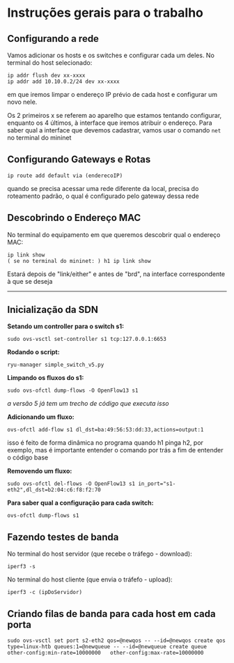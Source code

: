
# Instruções gerais para o trabalho

## Configurando a rede

Vamos adicionar os hosts e os switches e configurar cada um deles. No terminal do host selecionado: 

```
ip addr flush dev xx-xxxx
ip addr add 10.10.0.2/24 dev xx-xxxx
```

em que iremos limpar o endereço IP prévio de cada host e configurar um novo nele. 

Os 2 primeiros x se referem ao aparelho que estamos tentando configurar, enquanto os 4 últimos, à interface que iremos atribuir o endereço. Para saber qual a interface que devemos cadastrar, vamos usar o comando `net` no terminal do mininet



## Configurando Gateways e Rotas

```
ip route add default via (enderecoIP)
```

quando se precisa acessar uma rede diferente da local, precisa do roteamento padrão, o qual é configurado pelo gateway dessa rede

## Descobrindo o Endereço MAC

No terminal do equipamento em que queremos descobrir qual o endereço MAC:

```
ip link show
( se no terminal do mininet: ) h1 ip link show
```

Estará depois de "link/either" e antes de "brd", na interface correspondente à que se deseja

---

## Inicialização da SDN

**Setando um controller para o switch s1:**

```
sudo ovs-vsctl set-controller s1 tcp:127.0.0.1:6653
```

**Rodando o script:**

```
ryu-manager simple_switch_v5.py
```

**Limpando os fluxos do s1:**
```
sudo ovs-ofctl dump-flows -O OpenFlow13 s1
```
*a versão 5 já tem um trecho de código que executa isso* 

**Adicionando um fluxo:**

```
ovs-ofctl add-flow s1 dl_dst=ba:49:56:53:dd:33,actions=output:1
```
isso é feito de forma dinâmica no programa quando h1 pinga h2, por exemplo, mas é importante entender o comando por trás a fim de entender o código base

**Removendo um fluxo:**

```
sudo ovs-ofctl del-flows -O OpenFlow13 s1 in_port="s1-eth2",dl_dst=b2:04:c6:f8:f2:70
```

**Para saber qual a configuração para cada switch:**

```
ovs-ofctl dump-flows s1
```


## Fazendo testes de banda

No terminal do host servidor (que recebe o tráfego - download): 

```
iperf3 -s
```

No terminal do host cliente (que envia o tráfefo - upload): 
```
iperf3 -c (ipDoServidor)
```

## Criando filas de banda para cada host em cada porta 

```
sudo ovs-vsctl set port s2-eth2 qos=@newqos -- --id=@newqos create qos type=linux-htb queues:1=@newqueue -- --id=@newqueue create queue other-config:min-rate=10000000   other-config:max-rate=10000000
```








